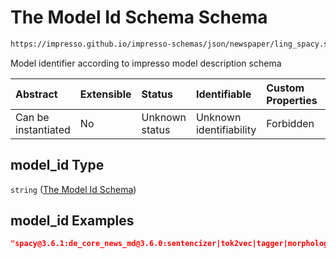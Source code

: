 # The Model Id Schema Schema

```txt
https://impresso.github.io/impresso-schemas/json/newspaper/ling_spacy.schema.json#/properties/model_id
```

Model identifier according to impresso model description schema

| Abstract            | Extensible | Status         | Identifiable            | Custom Properties | Additional Properties | Access Restrictions | Defined In                                                                         |
| :------------------ | :--------- | :------------- | :---------------------- | :---------------- | :-------------------- | :------------------ | :--------------------------------------------------------------------------------- |
| Can be instantiated | No         | Unknown status | Unknown identifiability | Forbidden         | Allowed               | none                | [lingproc.v2.schema.json\*](../out/lingproc.v2.schema.json "open original schema") |

## model\_id Type

`string` ([The Model Id Schema](lingproc-properties-the-model-id-schema.md))

## model\_id Examples

```json
"spacy@3.6.1:de_core_news_md@3.6.0:sentencizer|tok2vec|tagger|morphologizer|lemmatizer|attribute_ruler|ner"
```
